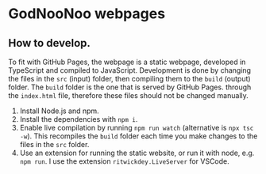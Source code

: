 # GodNooNoo webpages

## How to develop.

To fit with GitHub Pages, the webpage is a static webpage, developed in TypeScript and compiled to JavaScript. Development is done by changing the files in the `src` (input) folder, then compiling them to the `build` (output) folder. The `build` folder is the one that is served by GitHub Pages. through the `index.html` file, therefore these files should not be changed manually.

1.  Install Node.js and npm.
2.  Install the dependencies with `npm i`.
3.  Enable live compilation by running `npm run watch` (alternative is `npx tsc -w`). This recompiles the `build` folder each time you make changes to the files in the `src` folder.
4.  Use an extension for running the static website, or run it with node, e.g. `npm run`. I use the extension `ritwickdey.LiveServer` for VSCode.
